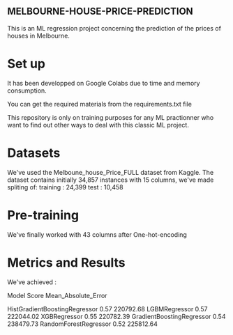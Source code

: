 ## MELBOURNE-HOUSE-PRICE-PREDICTION

This is an ML regression project concerning the prediction of the prices of houses in Melbourne.

# Set up

It has been developped on Google Colabs due to time and memory consumption.

You can get the required materials from the requirements.txt file

This repository is only on training purposes for any ML practionner who want to find out other ways to deal with this classic ML project.

# Datasets

We've used the Melboune_house_Price_FULL dataset from Kaggle.
The dataset contains initially 34,857 instances with 15 columns, we've made spliting of:
training : 24,399
test : 10,458

# Pre-training

We've finally worked with 43 columns after One-hot-encoding 

# Metrics and Results

We've achieved :

Model							Score 		Mean_Absolute_Error

HistGradientBoostingRegressor 	0.57 		220792.68
LGBMRegressor 	                0.57 		222044.02
XGBRegressor                	0.55 		220782.39
GradientBoostingRegressor 	    0.54 		238479.73
RandomForestRegressor 	        0.52 		225812.64





